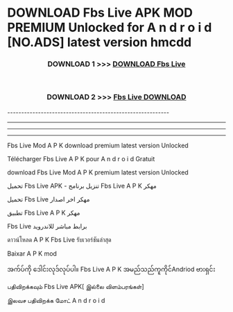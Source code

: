 # DOWNLOAD Fbs Live  APK MOD PREMIUM Unlocked for A n d r o i d [NO.ADS] latest version hmcdd 



<div align="center">

<h3>DOWNLOAD 1 >>> <a href="https://getmod2.web.app/?judul=Fbs Live ">DOWNLOAD Fbs Live </a></h3><br>

<h3>DOWNLOAD 2 >>> <a href="https://getmod2.web.app/?judul=Fbs Live ">Fbs Live  DOWNLOAD </a></h3>

</div>
----------------------------------------------------------

----------------------------------------------------------

----------------------------------------------------------

----------------------------------------------------------

Fbs Live  Mod A P K download premium latest version Unlocked

Télécharger Fbs Live  A P K pour A n d r o i d Gratuit

download Fbs Live  Mod A P K premium latest version Unlocked

تحميل Fbs Live  APK - تنزيل برنامج Fbs Live  A P K مهكر

تحميل Fbs Live  مهكر اخر اصدار

تطبيق Fbs Live  A P K مهكر

Fbs Live  برابط مباشر للاندرويد

ดาวน์โหลด A P K Fbs Live  รับเวอร์ชันล่าสุด

Baixar A P K mod

အက်ပ်ကို ဒေါင်းလုဒ်လုပ်ပါ။ Fbs Live  A P K အမည်သည်ကူကိုင်Andriod ဗားရှင်း

பதிவிறக்கவும் Fbs Live  APK[ இல்லை விளம்பரங்கள்] 
 
இலவச பதிவிறக்க மோட் A n d r o i d



